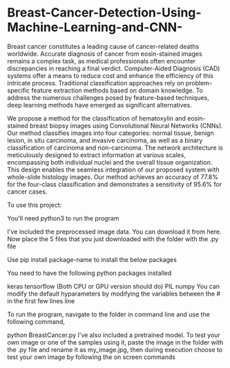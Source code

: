 # Breast-Cancer-Detection-Using-Machine-Learning-and-CNN-
Breast cancer constitutes a leading cause of cancer-related deaths worldwide. Accurate diagnosis of cancer from eosin-stained images remains a complex task, as medical professionals often encounter discrepancies in reaching a final verdict. Computer-Aided Diagnosis (CAD) systems offer a means to reduce cost and enhance the efficiency of this intricate process. Traditional classification approaches rely on problem-specific feature extraction methods based on domain knowledge. To address the numerous challenges posed by feature-based techniques, deep learning methods have emerged as significant alternatives.

We propose a method for the classification of hematoxylin and eosin-stained breast biopsy images using Convolutional Neural Networks (CNNs). Our method classifies images into four categories: normal tissue, benign lesion, in situ carcinoma, and invasive carcinoma, as well as a binary classification of carcinoma and non-carcinoma. The network architecture is meticulously designed to extract information at various scales, encompassing both individual nuclei and the overall tissue organization. This design enables the seamless integration of our proposed system with whole-slide histology images. Our method achieves an accuracy of 77.8% for the four-class classification and demonstrates a sensitivity of 95.6% for cancer cases.

To use this project:

You'll need python3 to run the program

I've included the preprocessed image data. You can download it from here. Now place the 5 files that you just downloaded with the folder with the .py file

Use pip install package-name to install the below packages

You need to have the following python packages installed

keras
tensorflow (Both CPU or GPU version should do)
PIL
numpy
You can modify the default hyparameters by modifying the variables between the # in the first few lines line

To run the program, navigate to the folder in command line and use the following command,

python BreastCancer.py
I've also included a pretrained model. To test your own image or one of the samples using it, paste the image in the folder with the .py file and rename it as my_image.jpg, then during execution choose to test your own image by following the on screen commands
